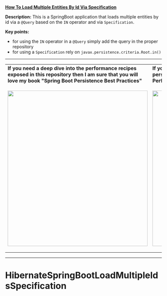 **[How To Load Multiple Entities By Id Via Specification](https://github.com/AnghelLeonard/Hibernate-SpringBoot/tree/master/HibernateSpringBootLoadMultipleIdsSpecification)**

**Description:** This is a SpringBoot application that loads multiple entities by id via a `@Query` based on the `IN` operator and via `Specification`. 

**Key points:**
- for using the `IN` operator in a `@Query` simply add the query in the proper repository
- for using a `Specification` rely on `javax.persistence.criteria.Root.in()`

-----------------------------------------------------------------------------------------------------------------------    
<table>
     <tr><td><b>If you need a deep dive into the performance recipes exposed in this repository then I am sure that you will love my book "Spring Boot Persistence Best Practices"</b></td><td><b>If you need a hand of tips and illustrations of 100+ Java persistence performance issues then "Java Persistence Performance Illustrated Guide" is for you.</b></td></tr>
     <tr><td>
<a href="https://www.apress.com/us/book/9781484256251"><p align="left"><img src="https://github.com/AnghelLeonard/Hibernate-SpringBoot/blob/master/Spring%20Boot%20Persistence%20Best%20Practices.jpg" height="500" width="450"/></p></a>
</td><td>
<a href="https://leanpub.com/java-persistence-performance-illustrated-guide"><p align="right"><img src="https://github.com/AnghelLeonard/Hibernate-SpringBoot/blob/master/Java%20Persistence%20Performance%20Illustrated%20Guide.jpg" height="500" width="450"/></p></a>
</td></tr></table>

-----------------------------------------------------------------------------------------------------------------------    

# HibernateSpringBootLoadMultipleIdsSpecification
